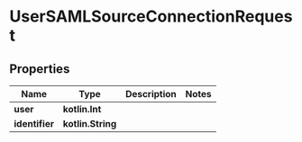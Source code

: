 
# UserSAMLSourceConnectionRequest

## Properties
Name | Type | Description | Notes
------------ | ------------- | ------------- | -------------
**user** | **kotlin.Int** |  | 
**identifier** | **kotlin.String** |  | 




